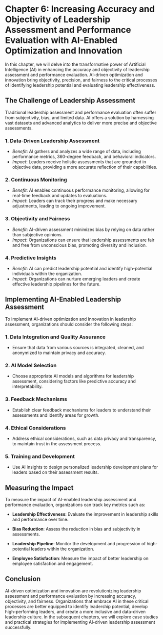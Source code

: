 Chapter 6: Increasing Accuracy and Objectivity of Leadership Assessment and Performance Evaluation with AI-Enabled Optimization and Innovation
==============================================================================================================================================

In this chapter, we will delve into the transformative power of Artificial Intelligence (AI) in enhancing the accuracy and objectivity of leadership assessment and performance evaluation. AI-driven optimization and innovation bring objectivity, precision, and fairness to the critical processes of identifying leadership potential and evaluating leadership effectiveness.

The Challenge of Leadership Assessment
--------------------------------------

Traditional leadership assessment and performance evaluation often suffer from subjectivity, bias, and limited data. AI offers a solution by harnessing vast datasets and advanced analytics to deliver more precise and objective assessments.

### **1. Data-Driven Leadership Assessment**

* *Benefit*: AI gathers and analyzes a wide range of data, including performance metrics, 360-degree feedback, and behavioral indicators.
* *Impact*: Leaders receive holistic assessments that are grounded in objective data, providing a more accurate reflection of their capabilities.

### **2. Continuous Monitoring**

* *Benefit*: AI enables continuous performance monitoring, allowing for real-time feedback and updates to evaluations.
* *Impact*: Leaders can track their progress and make necessary adjustments, leading to ongoing improvement.

### **3. Objectivity and Fairness**

* *Benefit*: AI-driven assessment minimizes bias by relying on data rather than subjective opinions.
* *Impact*: Organizations can ensure that leadership assessments are fair and free from unconscious bias, promoting diversity and inclusion.

### **4. Predictive Insights**

* *Benefit*: AI can predict leadership potential and identify high-potential individuals within the organization.
* *Impact*: Organizations can nurture emerging leaders and create effective leadership pipelines for the future.

Implementing AI-Enabled Leadership Assessment
---------------------------------------------

To implement AI-driven optimization and innovation in leadership assessment, organizations should consider the following steps:

### **1. Data Integration and Quality Assurance**

* Ensure that data from various sources is integrated, cleaned, and anonymized to maintain privacy and accuracy.

### **2. AI Model Selection**

* Choose appropriate AI models and algorithms for leadership assessment, considering factors like predictive accuracy and interpretability.

### **3. Feedback Mechanisms**

* Establish clear feedback mechanisms for leaders to understand their assessments and identify areas for growth.

### **4. Ethical Considerations**

* Address ethical considerations, such as data privacy and transparency, to maintain trust in the assessment process.

### **5. Training and Development**

* Use AI insights to design personalized leadership development plans for leaders based on their assessment results.

Measuring the Impact
--------------------

To measure the impact of AI-enabled leadership assessment and performance evaluation, organizations can track key metrics such as:

* **Leadership Effectiveness**: Evaluate the improvement in leadership skills and performance over time.

* **Bias Reduction**: Assess the reduction in bias and subjectivity in assessments.

* **Leadership Pipeline**: Monitor the development and progression of high-potential leaders within the organization.

* **Employee Satisfaction**: Measure the impact of better leadership on employee satisfaction and engagement.

Conclusion
----------

AI-driven optimization and innovation are revolutionizing leadership assessment and performance evaluation by increasing accuracy, objectivity, and fairness. Organizations that embrace AI in these critical processes are better equipped to identify leadership potential, develop high-performing leaders, and create a more inclusive and data-driven leadership culture. In the subsequent chapters, we will explore case studies and practical strategies for implementing AI-driven leadership assessment successfully.
